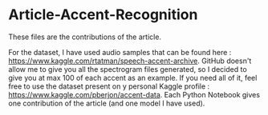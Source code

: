 # Article-Accent-Recognition

These files are the contributions of the article. 

For the dataset, I have used audio samples that can be found here : https://www.kaggle.com/rtatman/speech-accent-archive.
GitHub doesn't allow me to give you all the spectrogram files generated, so I decided to give you at max 100 of each accent as an example. If you need all of it, feel free to use the dataset present on y personal Kaggle profile : https://www.kaggle.com/pberjon/accent-data.
Each Python Notebook gives one contribution of the article (and one model I have used).

